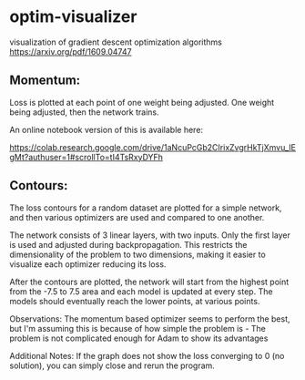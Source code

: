 # optim-visualizer
visualization of gradient descent optimization algorithms
https://arxiv.org/pdf/1609.04747

## Momentum:

Loss is plotted at each point of one weight being adjusted.
One weight being adjusted, then the network trains.

An online notebook version of this is available here:

https://colab.research.google.com/drive/1aNcuPcGb2CIrixZvgrHkTjXmvu_IEgMt?authuser=1#scrollTo=tI4TsRxyDYFh


## Contours:

The loss contours for a random dataset are plotted for a simple network, and then various optimizers are used and compared to one another.

The network consists of 3 linear layers, with two inputs. Only the first layer is used and adjusted during backpropagation. This restricts the dimensionality of the problem to two dimensions, making it easier to visualize each optimizer reducing its loss.

After the contours are plotted, the network will start from the highest point from the -7.5 to 7.5 area and each model is updated at every step. The models should eventually reach the lower points, at various points.

Observations:
The momentum based optimizer seems to perform the best, but I'm assuming this is because of how simple the problem is - The problem is not complicated enough for Adam to show its advantages

Additional Notes:
If the graph does not show the loss converging to 0 (no solution), you can simply close and rerun the program.